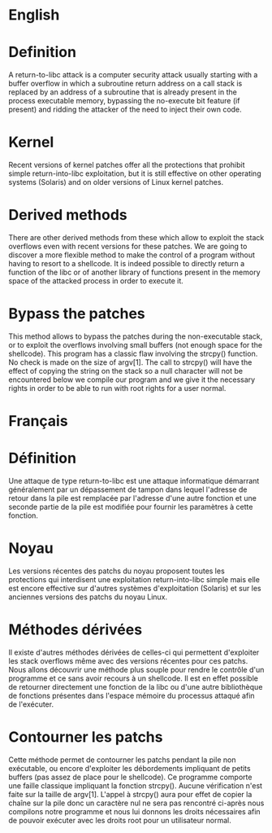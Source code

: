 # English
# Definition
A return-to-libc attack is a computer security attack usually starting with a buffer overflow in which a subroutine return address on a call stack is replaced by an address of a subroutine that is already present in the process executable memory, bypassing the no-execute bit feature (if present) and ridding the attacker of the need to inject their own code.
# Kernel
Recent versions of kernel patches offer all the protections that prohibit simple return-into-libc exploitation, but it is still effective on other operating systems (Solaris) and on older versions of Linux kernel patches.
# Derived methods
There are other derived methods from these which allow to exploit the stack overflows even with recent versions for these patches.
We are going to discover a more flexible method to make the control of a program without having to resort to a shellcode.
It is indeed possible to directly return a function of the libc or of another library of functions present in the memory space of the attacked process in order to execute it.
# Bypass the patches
This method allows to bypass the patches during the non-executable stack, or to exploit the overflows involving small buffers (not enough space for the shellcode).
This program has a classic flaw involving the strcpy() function.
No check is made on the size of argv[1]. The call to strcpy() will have the effect of copying the string on the stack so a null character will not be encountered below we compile our program and we give it the necessary rights in order to be able to run with root rights for a user normal.

# Français
# Définition
Une attaque de type return-to-libc est une attaque informatique démarrant généralement par un dépassement de tampon dans lequel l'adresse de retour dans la pile est remplacée par l'adresse d'une autre fonction et une seconde partie de la pile est modifiée pour fournir les paramètres à cette fonction.
# Noyau
Les versions récentes des patchs du noyau proposent toutes les protections qui interdisent une exploitation return-into-libc simple mais elle est encore effective sur d'autres systèmes d'exploitation (Solaris) et sur les anciennes versions des patchs du noyau Linux.
# Méthodes dérivées
Il existe d'autres méthodes dérivées de celles-ci qui permettent d'exploiter les stack overflows même avec des versions récentes pour ces patchs.
Nous allons découvrir une méthode plus souple pour rendre le contrôle d'un programme et ce sans avoir recours à un shellcode.
Il est en effet possible de retourner directement une fonction de la libc ou d'une autre bibliothèque de fonctions présentes dans l'espace mémoire du processus attaqué afin de l'exécuter.
# Contourner les patchs
Cette méthode permet de contourner les patchs pendant la pile non exécutable, ou encore d'exploiter les débordements impliquant de petits buffers (pas assez de place pour le shellcode).
Ce programme comporte une faille classique impliquant la fonction strcpy().
Aucune vérification n'est faite sur la taille de argv[1]. L'appel à strcpy() aura pour effet de copier la chaîne sur la pile donc un caractère nul ne sera pas rencontré ci-après nous compilons notre programme et nous lui donnons les droits nécessaires afin de pouvoir exécuter avec les droits root pour un utilisateur normal.
